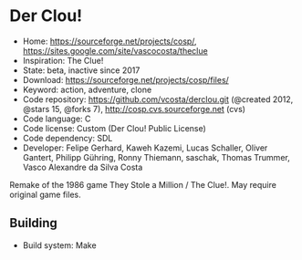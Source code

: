 # Der Clou!

- Home: https://sourceforge.net/projects/cosp/, https://sites.google.com/site/vascocosta/theclue
- Inspiration: The Clue!
- State: beta, inactive since 2017
- Download: https://sourceforge.net/projects/cosp/files/
- Keyword: action, adventure, clone
- Code repository: https://github.com/vcosta/derclou.git (@created 2012, @stars 15, @forks 7), http://cosp.cvs.sourceforge.net (cvs)
- Code language: C
- Code license: Custom (Der Clou! Public License)
- Code dependency: SDL
- Developer: Felipe Gerhard, Kaweh Kazemi, Lucas Schaller, Oliver Gantert, Philipp Gühring, Ronny Thiemann, saschak, Thomas Trummer, Vasco Alexandre da Silva Costa

Remake of the 1986 game They Stole a Million / The Clue!.
May require original game files.

## Building

- Build system: Make
